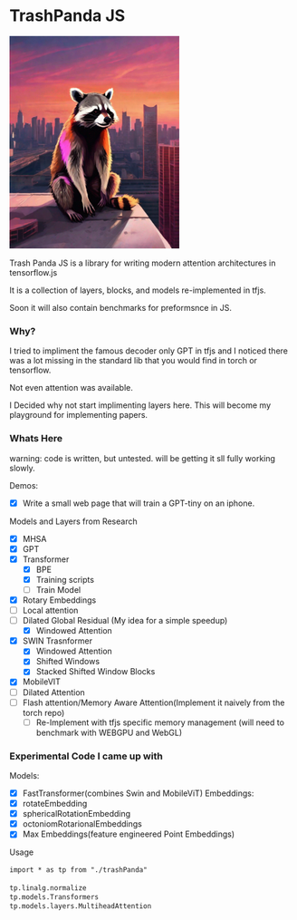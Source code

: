 # TrashPanda JS

<img width="300" src="out-0.png"></img>

Trash Panda JS is a library for writing modern attention architectures in tensorflow.js

It is a collection of layers, blocks, and models re-implemented in tfjs.

Soon it will also contain benchmarks for preformsnce in JS.

### Why?

I tried to impliment the famous decoder only GPT in tfjs and I noticed there was a lot missing in the standard lib that you would find in torch or tensorflow.

Not even attention was available.

I Decided why not start implimenting layers here. This will become my playground for implementing papers.

### Whats Here

warning: code is written, but untested. will be getting it sll fully working slowly.

Demos:

- [x] Write a small web page that will train a GPT-tiny on an iphone.

Models and Layers from Research

- [x] MHSA
- [x] GPT
- [x] Transformer
  - [x] BPE
  - [x] Training scripts
  - [ ] Train Model      
- [x] Rotary Embeddings
- [ ] Local attention
- [ ] Dilated Global Residual (My idea for a simple speedup)
  - [x] Windowed Attention
- [x] SWIN Trasnformer
  - [x] Windowed Attention
  - [x] Shifted Windows
  - [x] Stacked Shifted Window Blocks
- [x] MobileVIT
- [ ] Dilated Attention
- [ ] Flash attention/Memory Aware Attention(Implement it naively from the torch repo)
  - [ ] Re-Implement with tfjs specific memory management (will need to benchmark with WEBGPU and WebGL)

### Experimental Code I came up with

Models:
- [x] FastTransformer(combines Swin and MobileViT)
Embeddings:
- [x] rotateEmbedding
- [x] sphericalRotationEmbedding
- [x] octoniomRotarionalEmbeddings
- [x] Max Embeddings(feature engineered Point Embeddings)

Usage
```
import * as tp from "./trashPanda"

tp.linalg.normalize
tp.models.Transformers
tp.models.layers.MultiheadAttention
```
